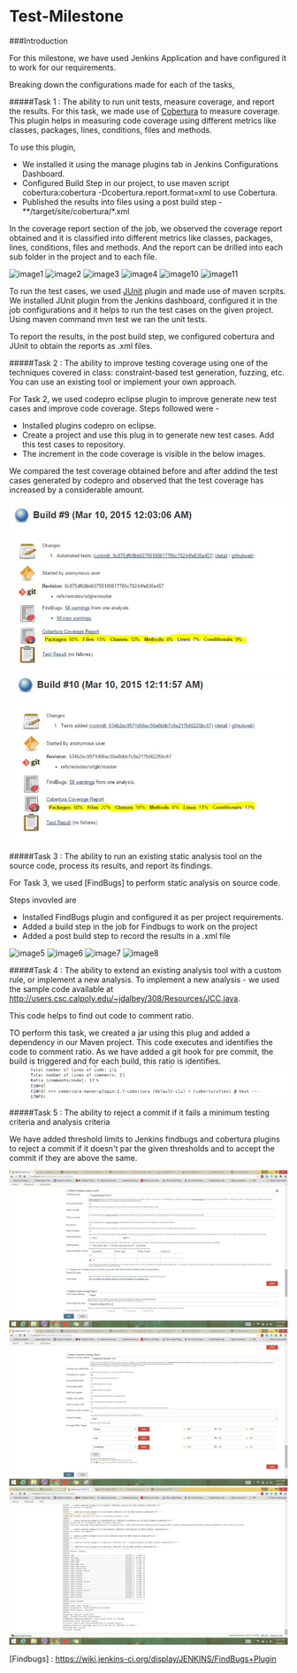 # Test-Milestone

###Introduction

For this milestone, we have used Jenkins Application and have configured it to work for our requirements.

Breaking down the configurations made for each of the tasks,

#####Task 1 : The ability to run unit tests, measure coverage, and report the results.
For this task, we made use of [Cobertura] to measure coverage. This plugin helps in measuring code coverage using different metrics like classes, packages, lines, conditions, files and methods. 

To use this plugin, 
- We installed it using the manage plugins tab in Jenkins Configurations Dashboard. 
- Configured Build Step in our project, to use maven script cobertura:cobertura -Dcobertura.report.format=xml to use Cobertura.
- Published the results into files using a post build step - **/target/site/cobertura/*.xml

In the coverage report section of the job, we observed the coverage report obtained and it is classified into different metrics like classes, packages, lines, conditions, files and methods. And the report can be drilled into each sub folder in the project and to each file.

![image1](/screenshots/SS1.jpg)
![image2](/screenshots/SS2.jpg)
![image3](/screenshots/SS3.jpg)
![image4](/screenshots/SS4.jpg)
![image10](/screenshots/SS10.jpg)
![image11](/screenshots/SS11.jpg)

To run the test cases, we used [JUnit] plugin and made use of maven scrpits. We installed JUnit plugin from the Jenkins dashboard, configured it in the job configurations and it helps to run the test cases on the given project. Using maven command mvn test we ran the unit tests.

To report the results, in the post build step, we configured cobertura and JUnit to obtain the reports as .xml files.

#####Task 2 : The ability to improve testing coverage using one of the techniques covered in class: constraint-based test generation, fuzzing, etc. You can use an existing tool or implement your own approach.

For Task 2, we used codepro eclipse plugin to improve generate new test cases and improve code coverage. Steps followed were - 
- Installed plugins codepro on eclipse.
- Create a project and use this plug in to generate new test cases. Add this test cases to repository.
- The increment in the code coverage is visible in the below images.


We compared the test coverage obtained before and after addind the test cases generated by codepro and observed that the test coverage has increased by a considerable amount.

![image91](/screenshots/cov1.jpg)
![image92](/screenshots/cov2.jpg)


#####Task 3 : The ability to run an existing static analysis tool on the source code, process its results, and report its findings.

For Task 3, we used [FindBugs] to perform static analysis on source code.

Steps invovled are
- Installed FindBugs plugin and configured it as per project requirements.
- Added a build step in the job for Findbugs to work on the project
- Added a post build step to record the results in a .xml file

![image5](/screenshots/SS5.jpg)
![image6](/screenshots/SS6.jpg)
![image7](/screenshots/SS7.jpg)
![image8](/screenshots/SS8.jpg)

#####Task 4 : The ability to extend an existing analysis tool with a custom rule, or implement a new analysis.
To implement a new analysis - we used the sample code available at http://users.csc.calpoly.edu/~jdalbey/308/Resources/JCC.java.

This code helps to find out code to comment ratio.

TO perform this task, we created a jar using this plug and added a dependency in our Maven project.
This code executes and identifies the code to comment ratio. As we have added a git hook for pre commit, the build is triggered and for each build, this ratio is identifies.
![image93](/screenshots/task4.jpg)


#####Task 5 : The ability to reject a commit if it fails a minimum testing criteria and analysis criteria

We have added threshold limits to Jenkins findbugs and cobertura plugins to reject a commit if it doesn't par the given thresholds and to accept the commit if they are above the same.

![image12](/screenshots/SS12.jpg)
![image13](/screenshots/SS13.jpg)
![image14](/screenshots/SS14.jpg)

[Cobertura]: https://wiki.jenkins-ci.org/display/JENKINS/Cobertura+Plugin
[JUnit]: https://wiki.jenkins-ci.org/display/JENKINS/JUnit+Plugin
[Findbugs] : https://wiki.jenkins-ci.org/display/JENKINS/FindBugs+Plugin
